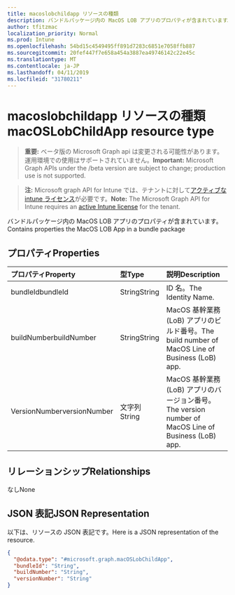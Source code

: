 ```yaml
---
title: macoslobchildapp リソースの種類
description: バンドルパッケージ内の MacOS LOB アプリのプロパティが含まれています。
author: tfitzmac
localization_priority: Normal
ms.prod: Intune
ms.openlocfilehash: 54bd15c4549495ff891d7283c6851e7058ffb887
ms.sourcegitcommit: 20fef447f7e658a454a3887ea49746142c22e45c
ms.translationtype: MT
ms.contentlocale: ja-JP
ms.lasthandoff: 04/11/2019
ms.locfileid: "31780211"
---
```

# <a name="macoslobchildapp-resource-type"></a><span data-ttu-id="fa616-103">macoslobchildapp リソースの種類</span><span class="sxs-lookup"><span data-stu-id="fa616-103">macOSLobChildApp resource type</span></span>

> <span data-ttu-id="fa616-104">**重要:** ベータ版の Microsoft Graph api は変更される可能性があります。運用環境での使用はサポートされていません。</span><span class="sxs-lookup"><span data-stu-id="fa616-104">**Important:** Microsoft Graph APIs under the /beta version are subject to change; production use is not supported.</span></span>

> <span data-ttu-id="fa616-105">**注:** Microsoft graph API for Intune では、テナントに対して[アクティブな intune ライセンス](https://go.microsoft.com/fwlink/?linkid=839381)が必要です。</span><span class="sxs-lookup"><span data-stu-id="fa616-105">**Note:** The Microsoft Graph API for Intune requires an [active Intune license](https://go.microsoft.com/fwlink/?linkid=839381) for the tenant.</span></span>

<span data-ttu-id="fa616-106">バンドルパッケージ内の MacOS LOB アプリのプロパティが含まれています。</span><span class="sxs-lookup"><span data-stu-id="fa616-106">Contains properties the MacOS LOB App in a bundle package</span></span>

## <a name="properties"></a><span data-ttu-id="fa616-107">プロパティ</span><span class="sxs-lookup"><span data-stu-id="fa616-107">Properties</span></span>
|<span data-ttu-id="fa616-108">プロパティ</span><span class="sxs-lookup"><span data-stu-id="fa616-108">Property</span></span>|<span data-ttu-id="fa616-109">型</span><span class="sxs-lookup"><span data-stu-id="fa616-109">Type</span></span>|<span data-ttu-id="fa616-110">説明</span><span class="sxs-lookup"><span data-stu-id="fa616-110">Description</span></span>|
|:---|:---|:---|
|<span data-ttu-id="fa616-111">bundleId</span><span class="sxs-lookup"><span data-stu-id="fa616-111">bundleId</span></span>|<span data-ttu-id="fa616-112">String</span><span class="sxs-lookup"><span data-stu-id="fa616-112">String</span></span>|<span data-ttu-id="fa616-113">ID 名。</span><span class="sxs-lookup"><span data-stu-id="fa616-113">The Identity Name.</span></span>|
|<span data-ttu-id="fa616-114">buildNumber</span><span class="sxs-lookup"><span data-stu-id="fa616-114">buildNumber</span></span>|<span data-ttu-id="fa616-115">String</span><span class="sxs-lookup"><span data-stu-id="fa616-115">String</span></span>|<span data-ttu-id="fa616-116">MacOS 基幹業務 (LoB) アプリのビルド番号。</span><span class="sxs-lookup"><span data-stu-id="fa616-116">The build number of MacOS Line of Business (LoB) app.</span></span>|
|<span data-ttu-id="fa616-117">VersionNumber</span><span class="sxs-lookup"><span data-stu-id="fa616-117">versionNumber</span></span>|<span data-ttu-id="fa616-118">文字列</span><span class="sxs-lookup"><span data-stu-id="fa616-118">String</span></span>|<span data-ttu-id="fa616-119">MacOS 基幹業務 (LoB) アプリのバージョン番号。</span><span class="sxs-lookup"><span data-stu-id="fa616-119">The version number of MacOS Line of Business (LoB) app.</span></span>|

## <a name="relationships"></a><span data-ttu-id="fa616-120">リレーションシップ</span><span class="sxs-lookup"><span data-stu-id="fa616-120">Relationships</span></span>
<span data-ttu-id="fa616-121">なし</span><span class="sxs-lookup"><span data-stu-id="fa616-121">None</span></span>

## <a name="json-representation"></a><span data-ttu-id="fa616-122">JSON 表記</span><span class="sxs-lookup"><span data-stu-id="fa616-122">JSON Representation</span></span>
<span data-ttu-id="fa616-123">以下は、リソースの JSON 表記です。</span><span class="sxs-lookup"><span data-stu-id="fa616-123">Here is a JSON representation of the resource.</span></span>
<!-- {
  "blockType": "resource",
  "@odata.type": "microsoft.graph.macOSLobChildApp"
}
-->
``` json
{
  "@odata.type": "#microsoft.graph.macOSLobChildApp",
  "bundleId": "String",
  "buildNumber": "String",
  "versionNumber": "String"
}
```





